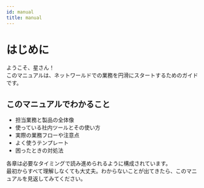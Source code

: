 ```yaml
---
id: manual
title: manual
---
```


# はじめに

ようこそ、星さん！  
このマニュアルは、ネットワールドでの業務を円滑にスタートするためのガイドです。

## このマニュアルでわかること

- 担当業務と製品の全体像
- 使っている社内ツールとその使い方
- 実際の業務フローや注意点
- よく使うテンプレート
- 困ったときの対処法

各章は必要なタイミングで読み進められるように構成されています。  
最初からすべて理解しなくても大丈夫。わからないことが出てきたら、このマニュアルを見返してみてください。
